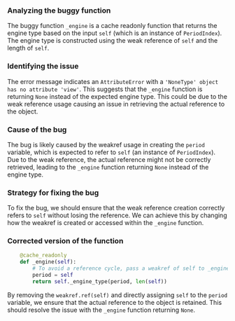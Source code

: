 ### Analyzing the buggy function
The buggy function `_engine` is a cache readonly function that returns the engine type based on the input `self` (which is an instance of `PeriodIndex`). The engine type is constructed using the weak reference of `self` and the length of `self`. 

### Identifying the issue
The error message indicates an `AttributeError` with a `'NoneType' object has no attribute 'view'`. This suggests that the `_engine` function is returning `None` instead of the expected engine type. This could be due to the weak reference usage causing an issue in retrieving the actual reference to the object.

### Cause of the bug
The bug is likely caused by the weakref usage in creating the `period` variable, which is expected to refer to `self` (an instance of `PeriodIndex`). Due to the weak reference, the actual reference might not be correctly retrieved, leading to the `_engine` function returning `None` instead of the engine type.

### Strategy for fixing the bug
To fix the bug, we should ensure that the weak reference creation correctly refers to `self` without losing the reference. We can achieve this by changing how the weakref is created or accessed within the `_engine` function.

### Corrected version of the function
```python
    @cache_readonly
    def _engine(self):
        # To avoid a reference cycle, pass a weakref of self to _engine_type.
        period = self
        return self._engine_type(period, len(self))
```

By removing the `weakref.ref(self)` and directly assigning `self` to the `period` variable, we ensure that the actual reference to the object is retained. This should resolve the issue with the `_engine` function returning `None`.